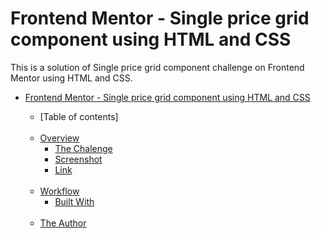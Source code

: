 
# Frontend Mentor - Single price grid component using HTML and CSS
This is a solution of Single price grid component challenge on Frontend Mentor using HTML and CSS.

<ul>
  <li>
    
  [Frontend Mentor - Single price grid component using HTML and CSS](README.md)<br>
  -  [Table of contents]<br><br>
   - [Overview]()<br>                                                                                                                                                                                                         
      - [The Chalenge]()<br>
      - [Screenshot]()<br>
      - [Link](https://nikdjem.github.io/Single-price-component/)<br><br>
  - [Workflow]()<br>
    - [Built With]()<br><br>
  - [The Author]()<br>
    
    
  

  </li>
</ul>
